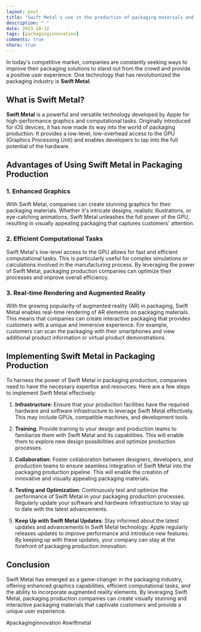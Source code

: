 ```yaml
---
layout: post
title: "Swift Metal's use in the production of packaging materials and solutions"
description: " "
date: 2023-10-12
tags: [packaginginnovation]
comments: true
share: true
---
```


In today's competitive market, companies are constantly seeking ways to improve their packaging solutions to stand out from the crowd and provide a positive user experience. One technology that has revolutionized the packaging industry is **Swift Metal**.

## What is Swift Metal?

**Swift Metal** is a powerful and versatile technology developed by Apple for high-performance graphics and computational tasks. Originally introduced for iOS devices, it has now made its way into the world of packaging production. It provides a low-level, low-overhead access to the GPU (Graphics Processing Unit) and enables developers to tap into the full potential of the hardware.

## Advantages of Using Swift Metal in Packaging Production

### 1. Enhanced Graphics 

With Swift Metal, companies can create stunning graphics for their packaging materials. Whether it's intricate designs, realistic illustrations, or eye-catching animations, Swift Metal unleashes the full power of the GPU, resulting in visually appealing packaging that captures customers' attention.

### 2. Efficient Computational Tasks

Swift Metal's low-level access to the GPU allows for fast and efficient computational tasks. This is particularly useful for complex simulations or calculations involved in the manufacturing process. By leveraging the power of Swift Metal, packaging production companies can optimize their processes and improve overall efficiency.

### 3. Real-time Rendering and Augmented Reality

With the growing popularity of augmented reality (AR) in packaging, Swift Metal enables real-time rendering of AR elements on packaging materials. This means that companies can create interactive packaging that provides customers with a unique and immersive experience. For example, customers can scan the packaging with their smartphones and view additional product information or virtual product demonstrations.

## Implementing Swift Metal in Packaging Production

To harness the power of Swift Metal in packaging production, companies need to have the necessary expertise and resources. Here are a few steps to implement Swift Metal effectively:

1. **Infrastructure**: Ensure that your production facilities have the required hardware and software infrastructure to leverage Swift Metal effectively. This may include GPUs, compatible machines, and development tools.

2. **Training**: Provide training to your design and production teams to familiarize them with Swift Metal and its capabilities. This will enable them to explore new design possibilities and optimize production processes.

3. **Collaboration**: Foster collaboration between designers, developers, and production teams to ensure seamless integration of Swift Metal into the packaging production pipeline. This will enable the creation of innovative and visually appealing packaging materials.

4. **Testing and Optimization**: Continuously test and optimize the performance of Swift Metal in your packaging production processes. Regularly update your software and hardware infrastructure to stay up to date with the latest advancements.

5. **Keep Up with Swift Metal Updates**: Stay informed about the latest updates and advancements in Swift Metal technology. Apple regularly releases updates to improve performance and introduce new features. By keeping up with these updates, your company can stay at the forefront of packaging production innovation.

## Conclusion

Swift Metal has emerged as a game-changer in the packaging industry, offering enhanced graphics capabilities, efficient computational tasks, and the ability to incorporate augmented reality elements. By leveraging Swift Metal, packaging production companies can create visually stunning and interactive packaging materials that captivate customers and provide a unique user experience.

#packaginginnovation #swiftmetal